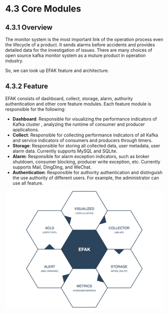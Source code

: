 # 4.3 Core Modules

## 4.3.1 Overview
The monitor system is the most important link of the operation process even the lifecycle of a product. It sends alarms before accidents and provides detailed data for the investigation of issues. There are many choices of open source kafka monitor system as a muture product in operation industry.

So, we can look up EFAK feature and architecture.

## 4.3.2 Feature
EFAK consists of dashboard, collect, storage, alarm, authority authentication and other core feature modules. Each feature module is responsible for the following:

* **Dashboard**: Responsible for visualizing the performance indicators of Kafka cluster , analyzing the runtime of consumer and producer applications.
* **Collect**: Responsible for collecting performance indicators of all Kafka and service indicators of consumers and producers through timers.
* **Storage**: Responsible for storing all collected data, user metadata, user alarm data. Currently supports MySQL and SQLite.
* **Alarm**: Responsible for alarm exception indicators, such as broker shutdown, consumer blocking, producer write exception, etc. Currently supports Mail, DingDing, and WeChat.
* **Authentication**: Responsible for authority authentication and distinguish the use authority of different users. For example, the administrator can use all feature.

![core](../res/qs/arch/core.png)
